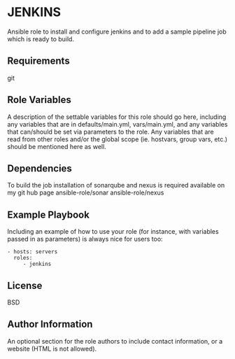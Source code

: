 JENKINS
=========

Ansible role to install and configure jenkins and to add a sample pipeline job which is  ready to build.

Requirements
------------

git

Role Variables
--------------

A description of the settable variables for this role should go here, including any variables that are in defaults/main.yml, vars/main.yml, and any variables that can/should be set via parameters to the role. Any variables that are read from other roles and/or the global scope (ie. hostvars, group vars, etc.) should be mentioned here as well.

Dependencies
------------

To build the job installation of sonarqube and nexus is required
available on my git hub page
ansible-role/sonar
ansible-role/nexus

Example Playbook
----------------

Including an example of how to use your role (for instance, with variables passed in as parameters) is always nice for users too:

    - hosts: servers
      roles:
         - jenkins

License
-------

BSD

Author Information
------------------

An optional section for the role authors to include contact information, or a website (HTML is not allowed).
